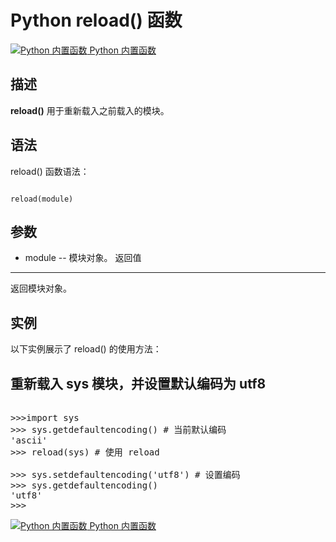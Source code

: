 Python reload() 函数
==================

 [![Python 内置函数](../images/up.gif)
 Python 内置函数](python-built-in-functions.html)


  描述
--

 **reload()** 用于重新载入之前载入的模块。

 语法
--

 reload() 函数语法：

 
```

reload(module)

```

 参数
--

  * module -- 模块对象。
  返回值
---

 返回模块对象。

 实例
--

 以下实例展示了 reload() 的使用方法：

  重新载入 sys 模块，并设置默认编码为 utf8
-------------------------

 <pre>

>>>import sys
>>> sys.getdefaultencoding() # 当前默认编码
'ascii'
>>> reload(sys) # 使用 reload
<module 'sys' (built-in)>
>>> sys.setdefaultencoding('utf8') # 设置编码
>>> sys.getdefaultencoding()
'utf8'
>>>
</pre>

 [![Python 内置函数](../images/up.gif)
 Python 内置函数](python-built-in-functions.html)


